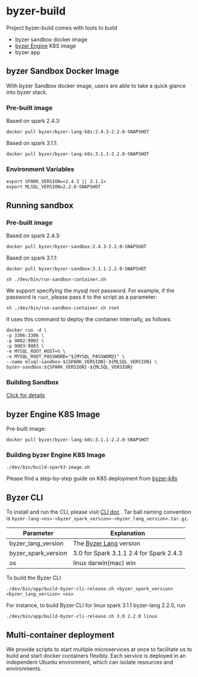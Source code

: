 # byzer-build

Project byzer-build comes with tools to build
- byzer sandbox docker image
- [byzer Engine](https://github.com/byzer-org/byzer-lang/) K8S image
- byzer app

## byzer Sandbox Docker Image
With byzer Sandbox docker image, users are able to take a quick glance into byzer stack.

### Pre-built image
Based on spark 2.4.3:
```
docker pull byzer/byzer-lang-k8s:2.4.3-2.2.0-SNAPSHOT
```

Based on spark 3.1.1:
```
docker pull byzer/byzer-lang-k8s:3.1.1-2.2.0-SNAPSHOT
```

### Environment Variables
```
export SPARK_VERSION=<2.4.3 || 3.1.1>
export MLSQL_VERSION=2.2.0-SNAPSHOT
```

## Running sandbox

### Pre-built image

Based on spark 2.4.3:
```
docker pull byzer/byzer-sandbox:2.4.3-2.2.0-SNAPSHOT
```

Based on spark 3.1.1:
```
docker pull byzer/byzer-sandbox:3.1.1-2.2.0-SNAPSHOT
```

```shell
sh ./dev/bin/run-sandbox-container.sh
```

We support specifying the mysql root password. For example, if the password is `root`, please pass it to the script as a parameter:
```shell
sh ./dev/bin/run-sandbox-container.sh root
```

It uses this command to deploy the container internally, as follows:

```
docker run -d \
-p 3306:3306 \
-p 9002:9002 \
-p 9003:9003 \
-e MYSQL_ROOT_HOST=% \
-e MYSQL_ROOT_PASSWORD="${MYSQL_PASSWORD}" \
--name mlsql-sandbox-${SPARK_VERSION}-${MLSQL_VERSION} \
byzer-sandbox:${SPARK_VERSION}-${MLSQL_VERSION}
```

### Building Sandbox
[Click for details](./docs/sandbox.md)

## byzer Engine K8S Image

Pre-built image: 

```
docker pull byzer/byzer-lang-k8s:3.1.1-2.2.0-SNAPSHOT
```

### Building byzer Engine K8S Image
```shell
./dev/bin/build-spark3-image.sh
```

Please find a step-by-step guide on K8S deployment from [byzer-k8s](https://github.com/byzer-org/byzer-k8s)

## Byzer CLI
To install and run the CLI, please visit [CLI doc](https://docs.byzer.org/#/byzer-lang/zh-cn/installation/cli-installation) .
Tar ball naming convention is `byzer-lang-<os>-<byzer_spark_version>-<byzer_lang_version>.tar.gz`.

| Parameter           | Explanation                                                             |
|---------------------|-------------------------------------------------------------------------|
| byzer_lang_version  | The [Byzer Lang](https://github.com/byzer-org/byzer-lang/pulls) version |
| byzer_spark_version | 3.0 for Spark 3.1.1 2.4 for Spark 2.4.3                                 |
| os                  | linux darwin(mac) win                                                   |

To build the Byzer CLI
```shell
./dev/bin/app/build-byzer-cli-release.sh <byzer_spark_version> <byzer_lang_version> <os>
```
For instance, to build Byzer CLI for linux spark 3.1.1 byzer-lang 2.2.0, run
```shell
./dev/bin/app/build-byzer-cli-release.sh 3.0 2.2.0 linux
```

## Multi-container deployment

We provide scripts to start multiple microservices at once to facilitate us to build and start docker containers flexibly. Each service is deployed in an independent Ubuntu environment, which can isolate resources and environments.
